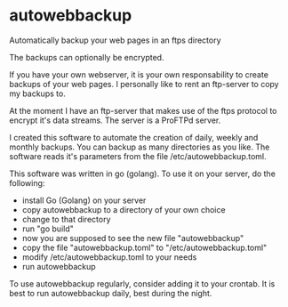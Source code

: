# autowebbackup
Automatically backup your web pages in an ftps directory

The backups can optionally be encrypted.

If you have your own webserver, it is your own responsability to create backups of your web pages. I personally like to rent an ftp-server to copy my backups to.

At the moment I have an ftp-server that makes use of the ftps protocol to encrypt it's data streams. The server is a ProFTPd server.

I created this software to automate the creation of daily, weekly and monthly backups. You can backup as many directories as you like. The software reads it's parameters from the file /etc/autowebbackup.toml.

This software was written in go (golang). To use it on your server, do the following:

- install Go (Golang) on your server
- copy autowebbackup to a directory of your own choice
- change to that directory
- run "go build"
- now you are supposed to see the new file "autowebbackup"
- copy the file "autowebbackup.toml" to "/etc/autowebbackup.toml"
- modify /etc/autowebbackup.toml to your needs
- run autowebbackup

To use autowebbackup regularly, consider adding it to your crontab. It is best to run autowebbackup daily, best during the night.
